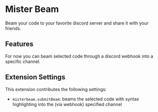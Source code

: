 # Mister Beam

Beam your code to your favorite discord server and share it with your friends.

## Features

For now you can beam selected code through a discord webhook into a specific channel.

## Extension Settings

This extension contributes the following settings:

-   `misterbeam.submitBeam`: beams the selected code with syntax highlighting into the (via webhook) specified channel
